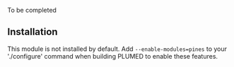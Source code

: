 To be completed

## Installation 

This module is not installed by default. Add `--enable-modules=pines` to your './configure' command when building PLUMED to enable these features.
